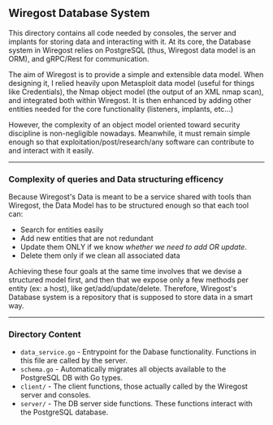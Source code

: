 
## Wiregost Database System 

This directory contains all code needed by consoles, the server and implants for storing data and interacting with it.
At its core, the Database system in Wiregost relies on PostgreSQL (thus, Wiregost data model is an ORM), and gRPC/Rest
for communication.

The aim of Wiregost is to provide a simple and extensible data model. When designing it, I relied heavily upon Metasploit
data model (useful for things like Credentials), the Nmap object model (the output of an XML nmap scan), and integrated
both within Wiregost. It is then enhanced by adding other entities needed for the core functionality (listeners, implants, etc...)

However, the complexity of an object model oriented toward security discipline is non-negligible nowadays. Meanwhile, it must remain
simple enough so that exploitation/post/research/any software can contribute to and interact with it easily.


----
### Complexity of queries and Data structuring efficency

Because Wiregost's Data is meant to be a service shared with tools than Wiregost, the Data Model has to be structured enough so that
each tool can:
- Search for entities easily
- Add new entities that are not redundant
- Update them ONLY if we know *whether we need to add OR update*.
- Delete them only if we clean all associated data

Achieving these four goals at the same time involves that we devise a structured model first, and then that we expose only a few methods
per entity (ex: a host), like get/add/update/delete. Therefore, Wiregost's Database system is a repository that is supposed to store data
in a smart way.


----
### Directory Content 

- `data_service.go`     - Entrypoint for the Dabase functionality. Functions in this file are called by the server.
- `schema.go`           - Automatically migrates all objects available to the PostgreSQL DB with Go types.
- `client/`             - The client functions, those actually called by the Wiregost server and consoles.
- `server/`             - The DB server side functions. These functions interact with the PostgreSQL database.

